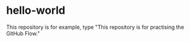 # hello-world
This repository is for example, type "This repository is for practising the GitHub Flow."
